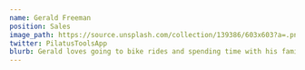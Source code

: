 ```yaml
---
name: Gerald Freeman
position: Sales
image_path: https://source.unsplash.com/collection/139386/603x603?a=.png
twitter: PilatusToolsApp
blurb: Gerald loves going to bike rides and spending time with his family.
---
```

